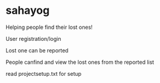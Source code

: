 # sahayog

Helping people find their lost ones!

User registration/login

Lost one can be reported

People canfind and view the lost ones from the reported list

read projectsetup.txt for setup